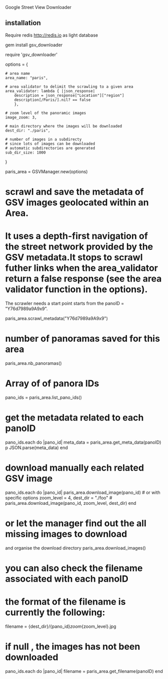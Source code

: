 Google Street View Downloader

## installation ##

Require redis http://redis.io as light database

gem install gsv_downloader

require 'gsv_downloader'


options = {

	# area name
	area_name: "paris",

	# area validator to delimit the scrawling to a given area
	area_validator: lambda { |json_response|
		description = json_response["Location"]["region"]
		description[/Paris/].nil? == false
		},

	# zoom level of the panoramic images
	image_zoom: 3,

	# main directory where the images will be downloaded
	dest_dir: "./paris",

	# number of images in a subdirecty
	# since lots of images can be downloaded
	# automatic subdirectories are generated
	sub_dir_size: 1000
}


paris_area  = GSVManager.new(options)

# scrawl and save the metadata of GSV images geolocated within an Area.
# It uses a depth-first navigation of the street network provided by the GSV metadata.It stops to scrawl futher links when the area_validator return a false response (see the area validator function in the options).
The scrawler needs a start point starts from the panoID = "Y76d7989a9A9x9".

paris_area.scrawl_metadata("Y76d7989a9A9x9")

# number of panoramas saved for this area
paris_area.nb_panoramas()

# Array of of panora IDs
pano_ids = paris_area.list_pano_ids()

# get the metadata related to each panoID
pano_ids.each do |pano_id|
	meta_data = paris_area.get_meta_data(panoID)
	p JSON.parse(meta_data)
end

# download manually each related GSV image
pano_ids.each do |pano_id|
	paris_area.download_image(pano_id)
	# or with specific options zoom_level = 4, dest_dir = "./foo"
	# paris_area.download_image(pano_id, zoom_level, dest_dir)
end

# or let the manager find out the all missing images to download
and organise the download directory
paris_area.download_images()

# you can also check the filename associated with each panoID
# the format of the filename is currently the following:
filename =  {dest_dir}/{pano_id}_zoom_{zoom_level}.jpg
# if null , the images has not been downloaded
pano_ids.each do |pano_id|
	filename = paris_area.get_filename(panoID)
end